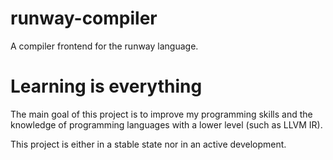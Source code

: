 # runway-compiler
A compiler frontend for the runway language.

# Learning is everything
The main goal of this project is to improve my programming skills and the knowledge of programming languages with a lower level (such as LLVM IR).

This project is either in a stable state nor in an active development.
